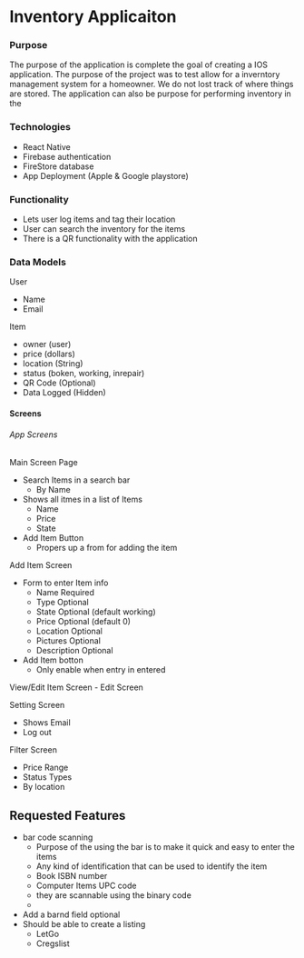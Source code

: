 # Inventory Applicaiton

### Purpose
The purpose of the application is complete the goal of creating a IOS application. The purpose of the project was to test allow for a inverntory management system for a homeowner. We do not lost track of where things are stored. The application can also be purpose for performing inventory in the 

### Technologies

- React Native
- Firebase authentication
- FireStore database
- App Deployment (Apple & Google playstore)


### Functionality 

- Lets user log items and tag their location 
- User can search the inventory for the items
- There is a QR functionality with the application

### Data Models

User
- Name
- Email

Item
 - owner (user)
 - price (dollars)
 - location (String)
 - status (boken, working, inrepair)
 - QR Code (Optional)
 - Data Logged (Hidden)


#### Screens

###### App Screens
Main Screen Page
- Search Items in a search bar
    - By Name
- Shows all itmes in a list of Items
    - Name
    - Price
    - State
- Add Item Button
    - Propers up a from for adding the item

Add Item Screen
- Form to enter Item info
    - Name Required
    - Type Optional
    - State Optional (default working)
    - Price Optional (default 0)
    - Location Optional
    - Pictures Optional
    - Description Optional
- Add Item botton
    - Only enable when entry in entered

View/Edit Item Screen
    - Edit Screen

Setting Screen
- Shows Email
- Log out

Filter Screen
- Price Range
- Status Types
- By location 


## Requested Features
- bar code scanning
    - Purpose of the using the bar is to make it quick and easy to enter the items
    - Any kind of identification that can be used to identify the item
    - Book ISBN number
    - Computer Items UPC code
    - they are scannable using the binary code
    - 
- Add a barnd field optional
- Should be able to create a listing
    - LetGo
    - Cregslist
